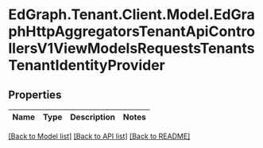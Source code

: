 # EdGraph.Tenant.Client.Model.EdGraphHttpAggregatorsTenantApiControllersV1ViewModelsRequestsTenantsTenantIdentityProvider

## Properties

Name | Type | Description | Notes
------------ | ------------- | ------------- | -------------

[[Back to Model list]](../README.md#documentation-for-models) [[Back to API list]](../README.md#documentation-for-api-endpoints) [[Back to README]](../README.md)

